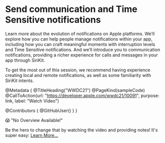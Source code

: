 # Send communication and Time Sensitive notifications

Learn more about the evolution of notifications on Apple platforms. We’ll explore how you can help people manage notifications within your app, including how you can craft meaningful moments with interruption levels and Time Sensitive notifications. And we’ll introduce you to communication notifications, providing a richer experience for calls and messages in your app through SiriKit.

To get the most out of this session, we recommend having experience creating local and remote notifications, as well as some familiarity with SiriKit intents.

@Metadata {
   @TitleHeading("WWDC21")
   @PageKind(sampleCode)
   @CallToAction(url: "https://developer.apple.com/wwdc21/10091", purpose: link, label: "Watch Video")

   @Contributors {
      @GitHubUser(<replace this with your GitHub handle>)
   }
}

😱 "No Overview Available!"

Be the hero to change that by watching the video and providing notes! It's super easy:
 [Learn More…](https://wwdcnotes.github.io/WWDCNotes/documentation/wwdcnotes/contributing)
